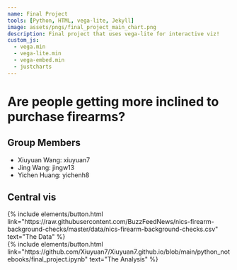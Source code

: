 ```yaml
---
name: Final Project
tools: [Python, HTML, vega-lite, Jekyll]
image: assets/pngs/final_project_main_chart.png
description: Final project that uses vega-lite for interactive viz!
custom_js:
  - vega.min
  - vega-lite.min
  - vega-embed.min
  - justcharts
---
```

  
# Are people getting more inclined to purchase firearms?

## Group Members
- Xiuyuan Wang: xiuyuan7
- Jing Wang: jingw13
- Yichen Huang: yichenh8


## Central vis

<vegachart schema-url="{{ site.baseurl }}/assets/json/final_project_main_chart.json" style="width: 100%"></vegachart>



<!-- these are written in a combo of html and liquid --> 

<div class="left">
{% include elements/button.html link="https://raw.githubusercontent.com/BuzzFeedNews/nics-firearm-background-checks/master/data/nics-firearm-background-checks.csv" text="The Data" %}
</div>

<div class="right">
{% include elements/button.html link="https://github.com/Xiuyuan7/Xiuyuan7.github.io/blob/main/python_notebooks/final_project.ipynb" text="The Analysis" %}
</div>
